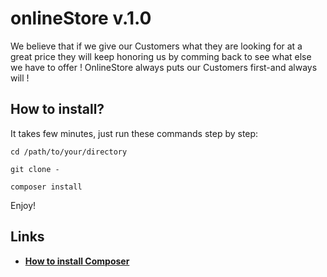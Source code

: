 onlineStore v.1.0
========================

We believe that if we give our Customers what they are looking for at a great price they will keep 
honoring us by comming back to see what else we have to offer ! OnlineStore always puts our Customers 
first-and always will !

How to install?
--------------

It takes few minutes, just run these commands step by step:

   `cd /path/to/your/directory`
  
  `git clone -`
  
   `composer install`
  

Enjoy!

Links
--------------

* [**How to install Composer**][1]


[1]:  https://getcomposer.org/


